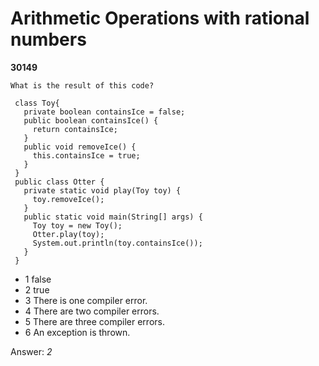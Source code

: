 Arithmetic Operations with rational numbers
===========================================
**30149**
```
What is the result of this code? 
 
 class Toy{  
   private boolean containsIce = false; 
   public boolean containsIce() { 
     return containsIce; 
   } 
   public void removeIce() { 
     this.containsIce = true; 
   } 
 } 
 public class Otter { 
   private static void play(Toy toy) { 
     toy.removeIce(); 
   } 
   public static void main(String[] args) { 
     Toy toy = new Toy(); 
     Otter.play(toy); 
     System.out.println(toy.containsIce()); 
   } 
 }
```


- 1 false
- 2 true
- 3 There is one compiler error.
- 4 There are two compiler errors.
- 5 There are three compiler errors.
- 6 An exception is thrown.

Answer: *2*


